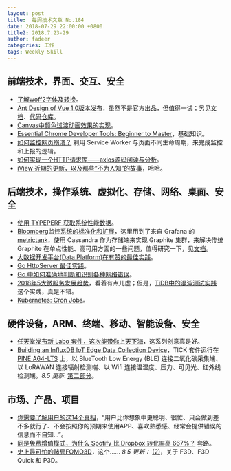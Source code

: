 ```yaml
---
layout: post
title:  每周技术文章 No.184
date: 2018-07-29 22:00:00 +0800
title2: 2018.7.23-29
author: fadeer
categories: 工作
tags: Weekly Skill
---
```


前端技术，界面、交互、安全
----
* [了解woff2字体及转换](https://www.zhangxinxu.com/wordpress/2018/07/known-woff2-mime-convert/)。
* [Ant Design of Vue 1.0版本发布](https://www.yuque.com/zeka/vue/rxx7qo)，虽然不是官方出品，但值得一试；另见[文档](https://vuecomponent.github.io/ant-design)、[代码仓库](https://github.com/vueComponent/ant-design)。
* [Canvas中颜色过渡动画效果的实现](https://www.zhangxinxu.com/wordpress/2018/07/canvas-color-transition/)。
* [Essential Chrome Developer Tools: Beginner to Master](https://apsdehal.in/blog/chrome-developer-tools-to-master)，基础知识。
* [如何监控网页崩溃？](https://mp.weixin.qq.com/s/HnMZLI7hZ5sXU7bOXh615A) 利用 Service Worker 与页面不同生命周期，来完成监控和上报的逻辑。
* [如何实现一个HTTP请求库——axios源码阅读与分析](https://segmentfault.com/a/1190000015747143)。
* [iView 近期的更新，以及那些“不为人知”的故事](https://div.io/topic/2083)，哈哈。

后端技术，操作系统、虚拟化、存储、网络、桌面、安全
----
* [使用 TYPEPERF 获取系统性能数据](http://goxia.maytide.net/read.php/1896.htm)。
* [Bloomberg监控系统的标准化和扩展](http://www.infoq.com/cn/news/2018/07/bloomberg-monitoring)，这里用到了来自 Grafana 的 [metrictank](https://github.com/grafana/metrictank)，使用 Cassandra 作为存储端来实现 Graphite 集群，来解决传统 Graphite 在单点性能、高可用方面的一些问题，值得研究一下，见[文档](https://github.com/grafana/metrictank/tree/master/docs)。
* [大数据开发平台(Data Platform)在有赞的最佳实践](https://tech.youzan.com/data_platform/)。
* [Go HttpServer 最佳实践](http://colobu.com/2018/07/25/exposing-go-on-the-internet/)。
* [Go 中如何准确地判断和识别各种网络错误](https://liudanking.com/network/go-%E4%B8%AD%E5%A6%82%E4%BD%95%E5%87%86%E7%A1%AE%E5%9C%B0%E5%88%A4%E6%96%AD%E5%92%8C%E8%AF%86%E5%88%AB%E5%90%84%E7%A7%8D%E7%BD%91%E7%BB%9C%E9%94%99%E8%AF%AF/)。
* [2018年5大微服务发展趋势](http://www.infoq.com/cn/articles/5-microservices-trends-to-watch-in-2018)，看着有点儿虚；但是，[TiDB中的混沌测试实践](http://www.infoq.com/cn/articles/chaos-practice-in-tidb) 这个实践，真是不错。
* [Kubernetes: Cron Jobs](https://medium.com/google-cloud/kubernetes-cron-jobs-455fdc32e81a)。

硬件设备，ARM、终端、移动、智能设备、安全
----
* [任天堂发布新 Labo 套件，这次能带你上天下海](https://www.ifanr.com/1074096)，这系列创意真是好。
* [Building an InfluxDB IoT Edge Data Collection Device](https://www.influxdata.com/blog/building-an-influxdb-iot-edge-data-collection-device/)，TICK 套件运行在 [PINE A64-LTS](https://www.pine64.org/?product=pine-a64-lts) 上，以 BlueTooth Low Energy (BLE) 连接二氧化碳采集端、以 LoRAWAN 连接辐射检测端、以 Wifi 连接温湿度、压力、可见光、红外线检测端。*8.5 更新*: [第二部分](https://dzone.com/articles/building-an-influxdb-iot-edge-data-collection-devi-2)。

市场、产品、项目
----
* [你需要了解用户的这14个真相](https://www.uisdc.com/users-are-complicated)，“用户比你想象中更聪明、很忙、只会做到差不多就行了、不会按照你的预期来使用APP、喜欢熟悉感、经常会提供错误的信息而不自知...”。
* [同是免费增值模式，为什么 Spotify 比 Dropbox 转化率高 667%？](http://36kr.com/p/5145350.html) 套路。
* [史上最可怕的赌局FOMO3D](http://happy123.me/blog/2018/07/27/shi-shang-zui-ke-pa-de-du-ju-fomo3d/)，这个...... *8.5 更新：* [(2)](http://happy123.me/blog/2018/07/31/shi-shang-zui-ke-pa-de-du-ju-fomo3d-2/)，关于 F3D、F3D Quick 和 P3D。





